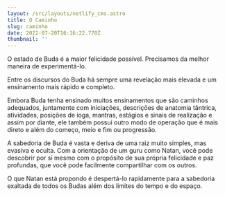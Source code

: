 ```yaml
---
layout: /src/layouts/netlify_cms.astro
title: O Caminho
slug: caminho
date: 2022-07-20T16:16:22.770Z
thumbnail: ''
---
```


O estado de Buda é a maior felicidade possível. Precisamos da melhor maneira de experimentá-lo.

Entre os discursos do Buda há sempre uma revelação mais elevada e um ensinamento mais rápido e completo.

Embora Buda tenha ensinado muitos ensinamentos que são caminhos adequados, juntamente com iniciações, descrições de anatomia tântrica, atividades, posições de ioga, mantras, estágios e sinais de realização e assim por diante, ele também possui outro modo de operação que é mais direto e além do começo, meio e fim ou progressão.

A sabedoria de Buda é vasta e deriva de uma raiz muito simples, mas evasiva e oculta. Com a orientação de um guru como Natan, você pode descobrir por si mesmo com o propósito de sua própria felicidade e paz profundas, que você pode facilmente compartilhar com os outros.

O que Natan está propondo é despertá-lo rapidamente para a sabedoria exaltada de todos os Budas além dos limites do tempo e do espaço.

